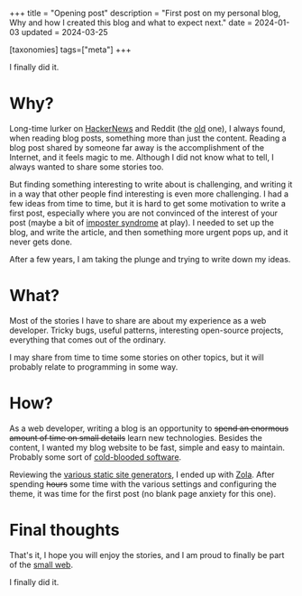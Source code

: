 +++
title = "Opening post"
description = "First post on my personal blog, Why and how I created this blog and what to expect next."
date = 2024-01-03
updated = 2024-03-25

[taxonomies]
tags=["meta"]
+++

I finally did it.

# Why?

Long-time lurker on [HackerNews](https://news.ycombinator.com) and Reddit (the [old](https://old.reddit.com) one), I always found, when reading blog posts, something more than just the content.
Reading a blog post shared by someone far away is the accomplishment of the Internet, and it feels magic to me.
Although I did not know what to tell, I always wanted to share some stories too.

But finding something interesting to write about is challenging, and writing it in a way that other people find interesting is even more challenging.
I had a few ideas from time to time, but it is hard to get some motivation to write a first post, especially where you are not convinced of the interest of your post (maybe a bit of [imposter syndrome](https://en.wikipedia.org/wiki/Impostor_syndrome) at play).
I needed to set up the blog, and write the article, and then something more urgent pops up, and it never gets done.

After a few years, I am taking the plunge and trying to write down my ideas.

# What?

Most of the stories I have to share are about my experience as a web developer.
Tricky bugs, useful patterns, interesting open-source projects, everything that comes out of the ordinary.

I may share from time to time some stories on other topics, but it will probably relate to programming in some way.

# How?

As a web developer, writing a blog is an opportunity to ~~spend an enormous amount of time on small details~~ learn new technologies.
Besides the content, I wanted my blog website to be fast, simple and easy to maintain. Probably some sort of [cold-blooded software](https://dubroy.com/blog/cold-blooded-software/).

Reviewing the [various static site generators](https://about.gitlab.com/blog/2022/04/18/comparing-static-site-generators/), I ended up with [Zola](http://getzola.org/).
After spending ~~hours~~ some time with the various settings and configuring the theme, it was time for the first post (no blank page anxiety for this one).

# Final thoughts

That's it, I hope you will enjoy the stories, and I am proud to finally be part of the [small web](https://benhoyt.com/writings/the-small-web-is-beautiful/).

I finally did it.
